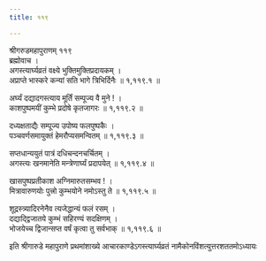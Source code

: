 ```yaml
---
title: ११९

---
```

श्रीगरुडमहापुराणम् ११९  
ब्रह्मोवाच ।  
अगस्त्यार्घ्यव्रतं वक्ष्ये भुक्तिमुक्तिप्रदायकम् ।  
अप्राप्ते भास्करे कन्यां सति भागे त्रिभिर्दिनैः ॥ १,११९.१ ॥  
  
अर्घ्यं दद्यादगस्त्याय मूर्तिं सम्पूज्य वै मुने ! ।  
काशपुष्पमयीं कुम्भे प्रदोषे कृतजागरः ॥ १,११९.२ ॥  
  
दध्यक्षताद्यैः सम्पूज्य उपोष्य फलपुष्पकैः ।  
पञ्चवर्णसमायुक्तं हेमरौप्यसमन्वितम् ॥ १,११९.३ ॥  
  
सप्तधान्ययुतं पात्रं दधिचन्दनचर्चितम् ।  
अगस्त्यः खनमानेति मन्त्रेणार्घ्यं प्रदापयेत् ॥ १,११९.४ ॥  
  
खासपुष्पप्रतीकाश अग्निमारुतसम्भव ! ।  
मित्रावारुणयोः पुत्त्रो कुम्भयोने नमोऽस्तु ते ॥ १,११९.५ ॥  
  
शूद्रस्त्र्यादिरनेनैव त्यजेद्धान्यं फलं रसम् ।  
दद्याद्द्विजातये कुम्भं सहिरण्यं सदक्षिणम् ।  
भोजयेच्च द्विजान्सप्त वर्षं कृत्वा तु सर्वभाक् ॥ १,११९.६ ॥  
  
इति श्रीगारुडे महापुराणे प्रथमांशाख्ये आचारकाण्डेऽगस्त्यार्घ्यव्रतं नामैकोनविंशत्युत्तरशततमोऽध्यायः
